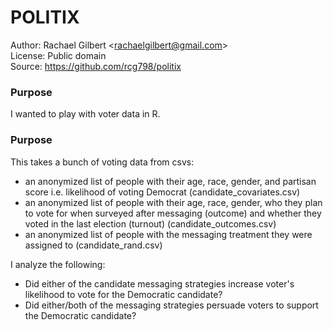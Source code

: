 # POLITIX

Author: Rachael Gilbert &lt;rachaelgilbert@gmail.com&gt;  
License: Public domain  
Source: https://github.com/rcg798/politix 

### Purpose
I wanted to play with voter data in R. 

### Purpose
This takes a bunch of voting data from csvs:
* an anonymized list of people with their age, race, gender, and partisan score i.e. likelihood of voting Democrat (candidate_covariates.csv)
* an anonymized list of people with their age, race, gender, who they plan to vote for when surveyed after messaging (outcome) and whether they voted in the last election (turnout) (candidate_outcomes.csv)
* an anonymized list of people with the messaging treatment they were assigned to (candidate_rand.csv)

I analyze the following:
* Did either of the candidate messaging strategies increase voter's likelihood to vote for the Democratic candidate?
* Did either/both of the messaging strategies persuade voters to support the Democratic candidate?


